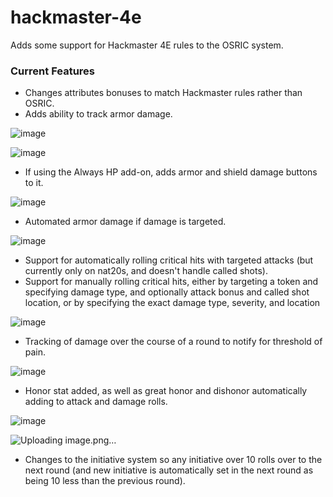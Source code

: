 # hackmaster-4e
Adds some support for Hackmaster 4E rules to the OSRIC system.

### Current Features  
* Changes attributes bonuses to match Hackmaster rules rather than OSRIC.
* Adds ability to track armor damage.

![image](https://user-images.githubusercontent.com/5131736/211449165-3d4626f8-05d5-4672-a8ad-7ab15cd77770.png)

![image](https://user-images.githubusercontent.com/5131736/211449233-fcb9d604-095f-4204-b67f-0142114dee2c.png)
* If using the Always HP add-on, adds armor and shield damage buttons to it.

![image](https://user-images.githubusercontent.com/5131736/211449299-da98efaf-f6a7-42be-8373-eec7e219bf81.png)
* Automated armor damage if damage is targeted.

![image](https://user-images.githubusercontent.com/5131736/211449394-0486b7ec-5fd8-495b-b74b-e94ef7451a45.png)
* Support for automatically rolling critical hits with targeted attacks (but currently only on nat20s, and doesn't handle called shots).
* Support for manually rolling critical hits, either by targeting a token and specifying damage type, and optionally attack bonus and called shot location, or by specifying the exact damage type, severity, and location

![image](https://user-images.githubusercontent.com/5131736/211449456-732f879e-5fbb-4286-a433-bffef26dd145.png)

* Tracking of damage over the course of a round to notify for threshold of pain.

![image](https://user-images.githubusercontent.com/5131736/211449501-61502f63-a122-4b56-8db4-95365e7a8ffb.png)

* Honor stat added, as well as great honor and dishonor automatically adding to attack and damage rolls.

![image](https://user-images.githubusercontent.com/5131736/211449543-27e577be-3c7e-456d-a779-30f21ba16add.png)

![Uploading image.png…]()
* Changes to the initiative system so any initiative over 10 rolls over to the next round (and new initiative is automatically set in the next round as being 10 less than the previous round).


